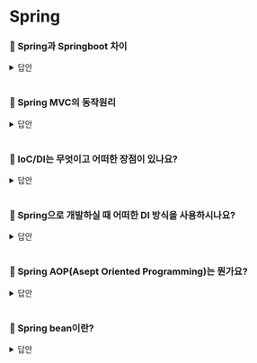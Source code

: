 # Spring

### 📌 Spring과 Springboot 차이 

<details>
   <summary> 답안 </summary>
<br />

- Spring은 스프링 프로젝트의 모음집입니다. 스프링은 필요한 빈 객체를 등록하고, 빈 객체들간의 의존성을 설정해주어야 했으며 또한 개발자가 필요한 라이브러리들을 직접 추가하고
  여러가지 설정들을 직접 함으로써 스프링 프레임워크를 사용하는데 어려움이 있었습니다. 이런 문제를 해결하기 위해 나온 서브 프로젝트가 Springboot입니다.
  스프링부트를 사용함으로써 자동으로 빈 객체를 등록하고, 객체간의 의존성을 설정해 주는 등 스프링에서 제공하는 여러 기능들을 자동으로 설정하여
  개발자가 보다 쉽게 사용할 수 있도록 도와주는 도구입니다.
  </details>
<br>

### 📌 Spring MVC의 동작원리

<details>
   <summary> 답안 </summary>
<br />
   
![image](https://github.com/pie2457/TIL/assets/104147789/6cabb7d3-310d-4ff1-b3d4-5825f72e0aba)

1. 클라이언트는 URL을 통해 요청을 전송합니다.
2. 디스패처 서블릿은 핸들러 매핑을 통해 해당 요청이 어느 컨트롤러에게 온 요청인지 찾습니다.
3. 디스패처 서블릿은 핸들러 어댑터에게 요청의 전달을 맡깁니다.
4. 핸들러 어댑터는 해당 컨트롤러에 요청을 전달합니다.
5. 컨트롤러는 비즈니스 로직을 처리한 후에 반환할 뷰의 이름을 반환합니다.
6. 디스패처 서블릿은 뷰 리졸버를 통해 반환할 뷰를 찾습니다.
7. 디스패처 서블릿은 컨트롤러에서 뷰에 전달할 데이터를 추가합니다.
8. 데이터가 추가된 뷰를 반환합니다.
  </details>
<br>

### 📌 IoC/DI는 무엇이고 어떠한 장점이 있나요?

<details>
   <summary> 답안 </summary>
<br />

- 스프링의 핵심 철학 중 하나는 Ioc/DI, 제어의 역전과 의존성 주입입니다. IoC는 프로그램의 실행 흐름이나 객체의 생명주기를 개발자가 아닌 외부에 위임하는 기술이며,
  DI는 프로그램에서 구성 요소의 의존 관계가 코드 내부가 아닌 외부의 설정 파일을 통해 정의 되는 방식입니다.
  IoC를 이용 함으로써 개발자는 부품을 만들어 조립하는 다양한 형태의 개발이 가능해졌고
  DI를 사용함으로써 코드 간의 재사용성을 높이고, 코드를 다양한 곳에 사용하며 객체간의 결합도를 낮출 수 있습니다.

   <details>
      <summary> <strong> Spring IoC 컨테이너는 뭐에요? </strong> </summary>
   <br />

   - Spring IoC 컨테이너는 개발자를 대신해 객체 생성과 의존성 주입,생명주기 관리를 책임집니다.
   </details>
   <br>

  </details>
<br>

### 📌 Spring으로 개발하실 때 어떠한 DI 방식을 사용하시나요?

<details>
   <summary> 답안 </summary>
<br />

- 생성자 주입, Setter 주입, 필드 주입 방식 중 Spring에서 권장하는 방식인 생성자 주입 방식을 사용하고 있습니다. 
   - 생성자 주입(Constructor Injection) : 생성자 주입은 방식은 생성자의 호출 시점에 1회 호출되는 것이 보장됩니다. 그렇기 때문에 주입받은 객체가 변하지 않거나, 반드시 객체의 주입이 필요한 경우에 강제하기 위해 사용할 수 있습니다.
   - Setter 주입(Setter Injection) : Setter 주입 방식은 필드 값을 변경하는 Setter를 통해서 의존 관계를 주입하는 방식입니다. Setter 주입은 생성자 주입과 다르게 주입받는 객체가 변경될 가능성이 있는 경우에 사용됩니다.
   - 필드 주입(Field Injection) : 필드 주입 방식은 필드에 바로 의존 관계를 주입하는 방식입니다. 과거에는 필드 주입을 이용하면 코드가 간결해져 많이 사용했던 방법입니다.
   <br>
   <details>
      <summary> <strong> 왜 필드 주입은 사용하면 안된다 할까요? 단점이 뭐라고 생각하세요? </strong> </summary>
   <br />

   - 필드 주입 방식은 외부에서의 접근이 불가하여 테스트 코드를 작성하기 어려워진다는 단점과, 반드시 DI 프레임워크가 존재해야하기 때문에 사용을 지양하고 있습니다.
   </details>
   <br>
   
   <br>
   <details>
      <summary> <strong> 그러면 생성자 주입은 뭐가 좋아요? </strong> </summary>
   <br />

   - 테스트 코드 작성에 용이하며, 객체의 변경 가능성을 제거하고 불변성을 확보할 수 있는 등 여러가지 이점이 많이 있습니다.
   </details>
   <br>
   
  </details>
<br>

### 📌 Spring AOP(Asept Oriented Programming)는 뭔가요?

<details>
   <summary> 답안 </summary>
<br />

- AOP는 관점 지향 프로그래밍으로 여러 객체에 공통적으로 적용할 수 있는 기능을 분리해서 재사용성을 높여주는 프로그래밍 기법입니다. 
  </details>
<br>

### 📌 Spring bean이란?

<details>
   <summary> 답안 </summary>
<br />

- Spring bean이란 스프링 IoC 컨테이너에 의해 관리되는 자바 객체로써 컨테이너에 의해 생명주기가 관리되는 객체를 의미합니다. 


   <details>
      <summary> <strong> Bean Scope의 종류에 대해 아는 만큼 알려주세요 </strong> </summary>
   <br />
      
   -  Scope의 종류는 크게 `싱글톤`, `프로토타입`, `웹` 3가지로 나뉘어져 있습니다.
      - `싱글톤` : 싱글톤은 스프링 프레임워크에서 기본이 되는 스코프이며 스프링 컨테이너의 시작과 종료까지 1개의 객체로 유지됩니다.
      - `프로토타입` : 프로토타입 빈의 생성과 의존관계 주입까지만 관여하고 더는 관리하지 않는 스코프입니다. 요청이 오면 항상 새로운 인스턴스를 생성하여 반환하고
       그 이후로는 관리하지 않습니다.
      - `웹` : 웹 안에서도 3가지 종류로 구분되는데
         - `request` : 각각의 요청이 들어오고 나갈때까지 유지되는 스코프입니다.
         - `session` : 세션이 생성되고 종료될 때까지 유지되는 스코프입니다.
         - `application` : 웹의 서블릿 컨텍스트와 같은 범위로 유지되는 스코프입니다. 
   </details>
   <br>
      
  </details>
<br>


